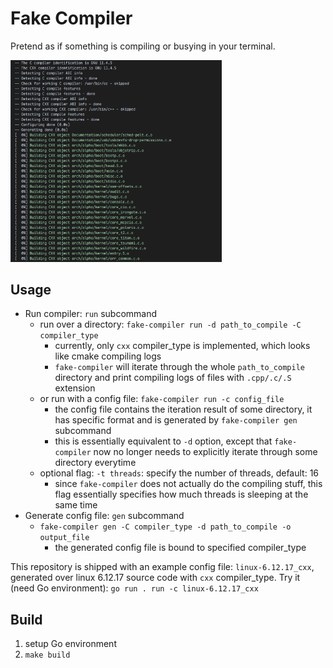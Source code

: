 # Fake Compiler

Pretend as if something is compiling or busying in your terminal.

<img src="assets/image.png" alt="alt text" style="zoom: 33%;" />


## Usage
- Run compiler: `run` subcommand
  - run over a directory: `fake-compiler run -d path_to_compile -C compiler_type ` 
    - currently, only `cxx` compiler_type is implemented, which looks like cmake compiling logs
    - `fake-compiler` will iterate through the whole `path_to_compile` directory and print compiling logs of files with `.cpp/.c/.S` extension
  - or run with a config file: `fake-compiler run -c config_file`
    - the config file contains the iteration result of some directory, it has specific format and is generated by `fake-compiler gen` subcommand
    - this is essentially equivalent to `-d` option, except that `fake-compiler` now no longer needs to explicitly iterate through some directory everytime
  - optional flag: `-t threads`: specify the number of threads, default: 16
    - since `fake-compiler` does not actually do the compiling stuff, this flag essentially specifies how much threads is sleeping at the same time
- Generate config file: `gen` subcommand
  - `fake-compiler gen -C compiler_type -d path_to_compile -o output_file`
    - the generated config file is bound to specified compiler_type

This repository is shipped with an example config file: `linux-6.12.17_cxx`, generated over linux 6.12.17 source code with `cxx` compiler_type. Try it (need Go environment): `go run . run -c linux-6.12.17_cxx`

## Build

1. setup Go environment
2. `make build` 